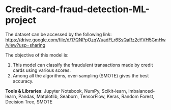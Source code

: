 # Credit-card-fraud-detection-ML-project

The dataset can be accessed by the following link:
https://drive.google.com/file/d/17QNPpOzqWuadFLr6SsQaRz2cYVH5GmHw/view?usp=sharing

The objective of this model is:
1. This model can classify the fraudulent transactions made by credit cards using various scores.
2. Among all the algorithms, over-sampling (SMOTE) gives the best accuracy.

**Tools & Libraries**: Jupyter Notebook, NumPy, Scikit-learn, Imbalanced-learn, Pandas,
Matplotlib, Seaborn, TensorFlow, Keras, Random Forest, Decision Tree, SMOTE
